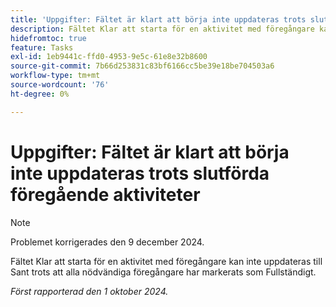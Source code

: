 ```yaml
---
title: 'Uppgifter: Fältet är klart att börja inte uppdateras trots slutförda föregående aktiviteter'
description: Fältet Klar att starta för en aktivitet med föregångare kan inte uppdateras till Sant trots att alla nödvändiga föregångare har markerats som Fullständigt.
hidefromtoc: true
feature: Tasks
exl-id: 1eb9441c-ffd0-4953-9e5c-61e8e32b8600
source-git-commit: 7b66d253831c83bf6166cc5be39e18be704503a6
workflow-type: tm+mt
source-wordcount: '76'
ht-degree: 0%

---
```


# Uppgifter: Fältet är klart att börja inte uppdateras trots slutförda föregående aktiviteter

>[!NOTE]
>
>Problemet korrigerades den 9 december 2024.

Fältet Klar att starta för en aktivitet med föregångare kan inte uppdateras till Sant trots att alla nödvändiga föregångare har markerats som Fullständigt.

_Först rapporterad den 1 oktober 2024._
